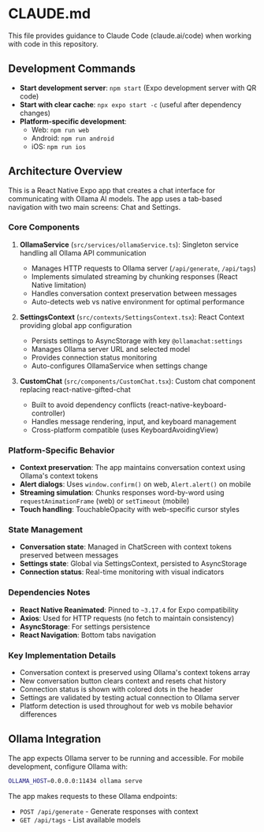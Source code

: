 # CLAUDE.md

This file provides guidance to Claude Code (claude.ai/code) when working with code in this repository.

## Development Commands

- **Start development server**: `npm start` (Expo development server with QR code)
- **Start with clear cache**: `npx expo start -c` (useful after dependency changes)
- **Platform-specific development**:
  - Web: `npm run web`
  - Android: `npm run android` 
  - iOS: `npm run ios`

## Architecture Overview

This is a React Native Expo app that creates a chat interface for communicating with Ollama AI models. The app uses a tab-based navigation with two main screens: Chat and Settings.

### Core Components

1. **OllamaService** (`src/services/ollamaService.ts`): Singleton service handling all Ollama API communication
   - Manages HTTP requests to Ollama server (`/api/generate`, `/api/tags`)
   - Implements simulated streaming by chunking responses (React Native limitation)
   - Handles conversation context preservation between messages
   - Auto-detects web vs native environment for optimal performance

2. **SettingsContext** (`src/contexts/SettingsContext.tsx`): React Context providing global app configuration
   - Persists settings to AsyncStorage with key `@ollamachat:settings`
   - Manages Ollama server URL and selected model
   - Provides connection status monitoring
   - Auto-configures OllamaService when settings change

3. **CustomChat** (`src/components/CustomChat.tsx`): Custom chat component replacing react-native-gifted-chat
   - Built to avoid dependency conflicts (react-native-keyboard-controller)
   - Handles message rendering, input, and keyboard management
   - Cross-platform compatible (uses KeyboardAvoidingView)

### Platform-Specific Behavior

- **Context preservation**: The app maintains conversation context using Ollama's context tokens
- **Alert dialogs**: Uses `window.confirm()` on web, `Alert.alert()` on mobile
- **Streaming simulation**: Chunks responses word-by-word using `requestAnimationFrame` (web) or `setTimeout` (mobile)
- **Touch handling**: TouchableOpacity with web-specific cursor styles

### State Management

- **Conversation state**: Managed in ChatScreen with context tokens preserved between messages
- **Settings state**: Global via SettingsContext, persisted to AsyncStorage
- **Connection status**: Real-time monitoring with visual indicators

### Dependencies Notes

- **React Native Reanimated**: Pinned to `~3.17.4` for Expo compatibility
- **Axios**: Used for HTTP requests (no fetch to maintain consistency)
- **AsyncStorage**: For settings persistence
- **React Navigation**: Bottom tabs navigation

### Key Implementation Details

- Conversation context is preserved using Ollama's context tokens array
- New conversation button clears context and resets chat history
- Connection status is shown with colored dots in the header
- Settings are validated by testing actual connection to Ollama server
- Platform detection is used throughout for web vs mobile behavior differences

## Ollama Integration

The app expects Ollama server to be running and accessible. For mobile development, configure Ollama with:
```bash
OLLAMA_HOST=0.0.0.0:11434 ollama serve
```

The app makes requests to these Ollama endpoints:
- `POST /api/generate` - Generate responses with context
- `GET /api/tags` - List available models